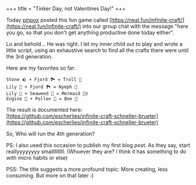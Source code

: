 +++
title = "Tinker Day, not Valentines Day!"
+++

Today [pinpox](https://github.com/pinpox) posted this fun game called [https://neal.fun/infinite-craft/](https://neal.fun/infinite-craft/) into our group chat with the message "here you go, so that you don't get anything productive done today either".

Lo and behold... He was right. I let my inner child out to play and wrote a little script, using an exhaustive search to find all the crafts there were until the 3rd generation.

Here are my favorites so far:

```
Stone 🪨 + Fjord 🏞️ = Troll 👹
Lily 🌸 + Fjord 🏞️ = Nymph 🧚
Lily 🌸 + Seaweed 🌊 = Mermaid 🧜‍♀️
Engine 🚗 + Pollen 🌱 = Bee 🐝
```

The result is documented here:  
[https://github.com/escherlies/infinite-craft-schneller-brueter](https://github.com/escherlies/infinite-craft-schneller-brueter)

So, Who will run the 4th generation?

PS: I also used this occasion to publish my first blog post. As they say, start reallyyyyyyyy smallllllllll. (Whoever they are? I think it has something to do with micro habits or else)

PSS: The title suggests a more profound topic: More creating, less consuming. But more on that later :)
